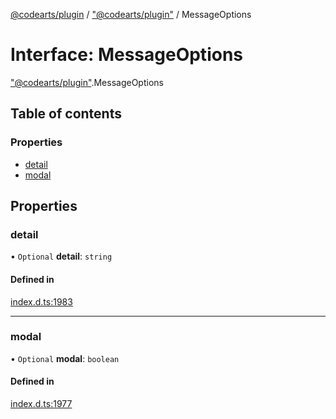 [@codearts/plugin](../README.md) / ["@codearts/plugin"](../modules/_codearts_plugin_.md) / MessageOptions

# Interface: MessageOptions

["@codearts/plugin"](../modules/_codearts_plugin_.md).MessageOptions

## Table of contents

### Properties

- [detail](codearts_plugin_.MessageOptions.md#detail)
- [modal](codearts_plugin_.MessageOptions.md#modal)

## Properties

### detail

• `Optional` **detail**: `string`

#### Defined in

[index.d.ts:1983](https://github.com/huaweicloud/cloudide-plugin-api/blob/203b986/index.d.ts#L1983)

___

### modal

• `Optional` **modal**: `boolean`

#### Defined in

[index.d.ts:1977](https://github.com/huaweicloud/cloudide-plugin-api/blob/203b986/index.d.ts#L1977)
